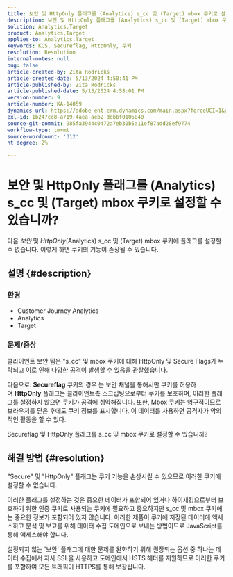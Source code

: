 ```yaml
---
title: 보안 및 HttpOnly 플래그를 (Analytics) s_cc 및 (Target) mbox 쿠키로 설정할 수 있습니까?
description: 보안 및 HttpOnly 플래그를 (Analytics) s_cc 및 (Target) mbox 쿠키로 설정할 수 있는지 알아봅니다.
solution: Analytics,Target
product: Analytics,Target
applies-to: Analytics,Target
keywords: KCS, Secureflag, HttpOnly, 쿠키
resolution: Resolution
internal-notes: null
bug: false
article-created-by: Zita Rodricks
article-created-date: 5/13/2024 4:50:41 PM
article-published-by: Zita Rodricks
article-published-date: 5/13/2024 4:58:01 PM
version-number: 9
article-number: KA-14059
dynamics-url: https://adobe-ent.crm.dynamics.com/main.aspx?forceUCI=1&pagetype=entityrecord&etn=knowledgearticle&id=06f7b3e9-4811-ef11-9f8a-6045bd03c412
exl-id: 1b247cc8-a719-4aea-aeb2-ddbbf0106840
source-git-commit: 985fa3944c0472a7eb30b5a11ef87add28ef9774
workflow-type: tm+mt
source-wordcount: '312'
ht-degree: 2%

---
```


# 보안 및 HttpOnly 플래그를 (Analytics) s_cc 및 (Target) mbox 쿠키로 설정할 수 있습니까?


다음 *보안* 및 *HttpOnly*(Analytics) s_cc 및 (Target) mbox 쿠키에 플래그를 설정할 수 없습니다. 이렇게 하면 쿠키의 기능이 손상될 수 있습니다.

## 설명 {#description}


### 환경

- Customer Journey Analytics
- Analytics
- Target




### 문제/증상



클라이언트 보안 팀은 &quot;s_cc&quot; 및 mbox 쿠키에 대해 HttpOnly 및 Secure Flags가 누락되고 이로 인해 다양한 공격이 발생할 수 있음을 관찰했습니다.

다음으로: <b>Secureflag</b> 쿠키의 경우 는 보안 채널을 통해서만 쿠키를 허용하며 <b>HttpOnly</b> 플래그는 클라이언트측 스크립팅으로부터 쿠키를 보호하며, 이러한 플래그를 설정하지 않으면 쿠키가 공격에 취약해집니다. 또한, Mbox 쿠키는 영구적이므로 브라우저를 닫은 후에도 쿠키 정보를 표시합니다. 이 데이터를 사용하면 공격자가 악의적인 활동을 할 수 있다.

Secureflag 및 HttpOnly 플래그를 s_cc 및 mbox 쿠키로 설정할 수 있습니까?


## 해결 방법 {#resolution}


&quot;Secure&quot; 및 &quot;HttpOnly&quot; 플래그는 쿠키 기능을 손상시킬 수 있으므로 이러한 쿠키에 설정할 수 없습니다.

이러한 플래그를 설정하는 것은 중요한 데이터가 포함되어 있거나 하이재킹으로부터 보호하기 위한 인증 쿠키로 사용되는 쿠키에 필요하고 중요하지만 s_cc 및 mbox 쿠키에는 중요한 정보가 포함되어 있지 않습니다. 이러한 제품이 쿠키에 저장된 데이터에 액세스하고 분석 및 보고를 위해 데이터 수집 도메인으로 보내는 방법이므로 JavaScript를 통해 액세스해야 합니다.

설정되지 않는 &#39;보안&#39; 플래그에 대한 문제를 완화하기 위해 권장되는 옵션 중 하나는 데이터 수집에서 자사 SSL을 사용하고 도메인에서 HSTS 헤더를 지원하므로 이러한 쿠키를 포함하여 모든 트래픽이 HTTPS를 통해 보장됩니다.
